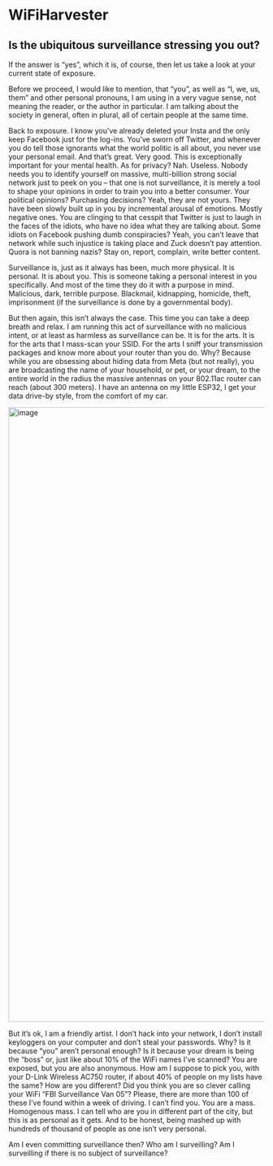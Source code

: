 # WiFiHarvester

## Is the ubiquitous surveillance stressing you out?

If the answer is “yes”, which it is, of course, then let us take a look at your current state of exposure. 

Before we proceed, I would like to mention, that “you”, as well as “I, we, us, them” and other personal pronouns, I am using in a very vague sense, not meaning the reader, or the author in particular. I am talking about the society in general, often in plural, all of certain people at the same time.

Back to exposure. I know you’ve already deleted your Insta and the only keep Facebook just for the log-ins. You’ve sworn off Twitter, and whenever you do tell those ignorants what the world politic is all about, you never use your personal email. And that’s great. Very good. This is exceptionally important for your mental health. As for privacy? Nah. Useless. Nobody needs you to identify yourself on massive, multi-billion strong social network just to peek on you – that one is not surveillance, it is merely a tool to shape your opinions in order to train you into a better consumer. Your political opinions? Purchasing decisions? Yeah, they are not yours. They have been slowly built up in you by incremental arousal of emotions. Mostly negative ones. You are clinging to that cesspit that Twitter is just to laugh in the faces of the idiots, who have no idea what they are talking about. Some idiots on Facebook pushing dumb conspiracies? Yeah, you can’t leave that network while such injustice is taking place and Zuck doesn’t pay attention. Quora is not banning nazis? Stay on, report, complain, write better content.

Surveillance is, just as it always has been, much more physical. It is personal. It is about you. This is someone taking a personal interest in you specifically. And most of the time they do it with a purpose in mind. Malicious, dark, terrible purpose. Blackmail, kidnapping, homicide, theft, imprisonment (if the surveillance is done by a governmental body). 

But then again, this isn’t always the case. This time you can take a deep breath and relax. I am running this act of surveillance with no malicious intent, or at least as harmless as surveillance can be. It is for the arts. It is for the arts that I mass-scan your SSID. For the arts I sniff your transmission packages and know more about your router than you do. Why? Because while you are obsessing about hiding data from Meta (but not really), you are broadcasting the name of your household, or pet, or your dream, to the entire world in the radius the massive antennas on your 802.11ac router can reach (about 300 meters). I have an antenna on my little ESP32, I get your data drive-by style, from the comfort of my car. 

<img width="1208" alt="image" src="https://user-images.githubusercontent.com/43460664/157232999-66ce0b93-83ee-4c04-9181-ea12cbd4d247.png">

But it’s ok, I am a friendly artist. I don’t hack into your network, I don’t install keyloggers on your computer and don’t steal your passwords. Why? Is it because “you” aren’t personal enough? Is it because your dream is being the “boss” or, just like about 10% of the WiFi names I’ve scanned? You are exposed, but you are also anonymous. How am I suppose to pick you, with your D-Link Wireless AC750 router, if about 40% of people on my lists have the same? How are you different? Did you think you are so clever calling your WiFi “FBI Surveillance Van 05”? Please, there are more than 100 of these I’ve found within a week of driving. I can’t find you. You are a mass. Homogenous mass. I can tell who are you in different part of the city, but this is as personal as it gets. And to be honest, being mashed up with hundreds of thousand of people as one isn’t very personal.

Am I even committing surveillance then? Who am I surveilling? Am I surveilling if there is no subject of surveillance?
